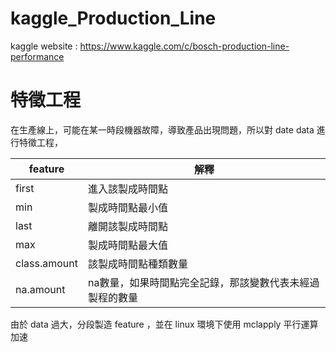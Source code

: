 # kaggle_Production_Line

kaggle website : 
https://www.kaggle.com/c/bosch-production-line-performance

# 特徵工程

在生產線上，可能在某一時段機器故障，導致產品出現問題，所以對 date data 進行特徵工程，
 
|feature|解釋|
|-------|---|
|first|進入該製成時間點|
|min|製成時間點最小值|
|last|離開該製成時間點|
|max|製成時間點最大值|
|class.amount|該製成時間點種類數量|
|na.amount|na數量，如果時間點完全記錄，那該變數代表未經過製程的數量|

由於 data 過大，分段製造 feature ，並在 linux 環境下使用 mclapply 平行運算加速


